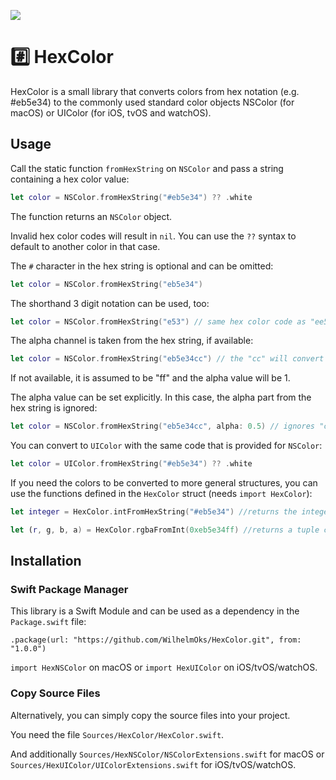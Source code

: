 <p>
    <img src="https://img.shields.io/badge/Swift-5-orange.svg" />
</p>

# #️⃣ HexColor

HexColor is a small library that converts colors from hex notation (e.g. #eb5e34) to the commonly used standard color objects NSColor (for macOS) or UIColor (for iOS, tvOS and watchOS).

## Usage

Call the static function `fromHexString` on `NSColor` and pass a string containing a hex color value:
```swift
let color = NSColor.fromHexString("#eb5e34") ?? .white
```
The function returns an `NSColor` object.

Invalid hex color codes will result in `nil`. You can use the `??` syntax to default to another color in that case.

The `#` character in the hex string is optional and can be omitted:
```swift
let color = NSColor.fromHexString("eb5e34")
```

The shorthand 3 digit notation can be used, too:
```swift
let color = NSColor.fromHexString("e53") // same hex color code as "ee5533"
```

The alpha channel is taken from the hex string, if available:
```swift
let color = NSColor.fromHexString("eb5e34cc") // the "cc" will convert to the alpha value 0.8
```
If not available, it is assumed to be "ff" and the alpha value will be 1.

The alpha value can be set explicitly. In this case, the alpha part from the hex string is ignored:
```swift
let color = NSColor.fromHexString("eb5e34cc", alpha: 0.5) // ignores "cc" and uses alpha value 0.5
```

You can convert to `UIColor` with the same code that is provided for `NSColor`:

```swift
let color = UIColor.fromHexString("#eb5e34") ?? .white
```

If you need the colors to be converted to more general structures, you can use the functions defined in the `HexColor` struct (needs `import HexColor`):

```swift
let integer = HexColor.intFromHexString("#eb5e34") //returns the integer value 0xeb5e34ff
```

```swift
let (r, g, b, a) = HexColor.rgbaFromInt(0xeb5e34ff) //returns a tuple containing the (red, green, blue, alpha) CGFloat color components 
```

## Installation

### Swift Package Manager

This library is a Swift Module and can be used as a dependency in the `Package.swift` file:

```
.package(url: "https://github.com/WilhelmOks/HexColor.git", from: "1.0.0")
```

`import HexNSColor` on macOS or `import HexUIColor` on iOS/tvOS/watchOS.

### Copy Source Files

Alternatively, you can simply copy the source files into your project.

You need the file `Sources/HexColor/HexColor.swift`.

And additionally `Sources/HexNSColor/NSColorExtensions.swift` for macOS or `Sources/HexUIColor/UIColorExtensions.swift` for iOS/tvOS/watchOS.
